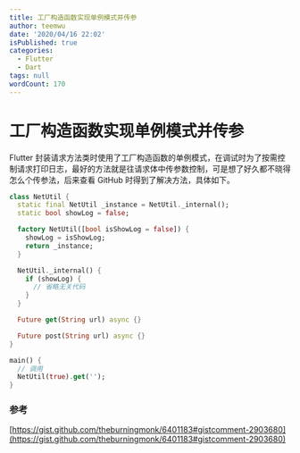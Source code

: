 ```yaml
---
title: 工厂构造函数实现单例模式并传参
author: teemwu
date: '2020/04/16 22:02'
isPublished: true
categories:
  - Flutter
  - Dart
tags: null
wordCount: 170
---
```


# 工厂构造函数实现单例模式并传参

Flutter 封装请求方法类时使用了工厂构造函数的单例模式，在调试时为了按需控制请求打印日志，最好的方法就是往请求体中传参数控制，可是想了好久都不晓得怎么个传参法，后来查看 GitHub 时得到了解决方法，具体如下。
```dart
class NetUtil {
  static final NetUtil _instance = NetUtil._internal();
  static bool showLog = false;

  factory NetUtil([bool isShowLog = false]) {
    showLog = isShowLog;
    return _instance;
  }

  NetUtil._internal() {
    if (showLog) {
      // 省略无关代码
    }
  }

  Future get(String url) async {}

  Future post(String url) async {}
}

main() {
  // 调用
  NetUtil(true).get('');
}
```

### 参考

[https://gist.github.com/theburningmonk/6401183#gistcomment-2903680](https://gist.github.com/theburningmonk/6401183#gistcomment-2903680)
